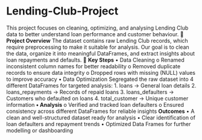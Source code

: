 # Lending-Club-Project
This project focuses on cleaning, optimizing, and analysing Lending Club data to better understand loan performance and customer behaviour.
🔧 **Project Overview**
The dataset contains raw Lending Club records, which require preprocessing to make it suitable for analysis.
Our goal is to clean the data, organize it into meaningful DataFrames, and extract insights about loan repayments and defaults.
🚀 **Key Steps**
•	Data Cleaning
  o	Renamed inconsistent column names for better readability
  o	Removed duplicate records to ensure data integrity
  o	Dropped rows with missing (NULL) values to improve accuracy
•	Data Optimization
  Segregated the raw dataset into 4 different DataFrames for targeted analysis:
    1.	loans → General loan details
    2.	loans_repayments → Records of repaid loans
    3.	loans_defaulters → Customers who defaulted on loans
    4.	total_customer → Unique customer information
**•	Analysis**
o	Verified and tracked loan defaulters
o	Ensured consistency across different DataFrames for reliable insights
**Outcomes**
  •	A clean and well-structured dataset ready for analysis
  •	Clear identification of loan defaulters and repayment trends
  •	Optimized Data Frames for further modelling or dashboarding
